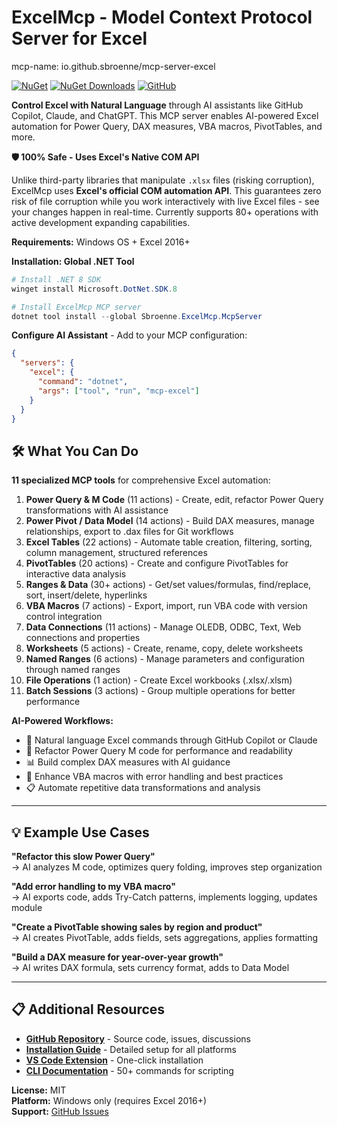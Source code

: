 # ExcelMcp - Model Context Protocol Server for Excel

<!-- mcp-name: io.github.sbroenne/mcp-server-excel -->
mcp-name: io.github.sbroenne/mcp-server-excel

[![NuGet](https://img.shields.io/nuget/v/Sbroenne.ExcelMcp.McpServer.svg)](https://www.nuget.org/packages/Sbroenne.ExcelMcp.McpServer)
[![NuGet Downloads](https://img.shields.io/nuget/dt/Sbroenne.ExcelMcp.McpServer.svg)](https://www.nuget.org/packages/Sbroenne.ExcelMcp.McpServer)
[![GitHub](https://img.shields.io/badge/GitHub-Repository-blue.svg)](https://github.com/sbroenne/mcp-server-excel)

**Control Excel with Natural Language** through AI assistants like GitHub Copilot, Claude, and ChatGPT. This MCP server enables AI-powered Excel automation for Power Query, DAX measures, VBA macros, PivotTables, and more.

**🛡️ 100% Safe - Uses Excel's Native COM API**

Unlike third-party libraries that manipulate `.xlsx` files (risking corruption), ExcelMcp uses **Excel's official COM automation API**. This guarantees zero risk of file corruption while you work interactively with live Excel files - see your changes happen in real-time. Currently supports 80+ operations with active development expanding capabilities.

**Requirements:** Windows OS + Excel 2016+

**Installation: Global .NET Tool**

```powershell
# Install .NET 8 SDK
winget install Microsoft.DotNet.SDK.8

# Install ExcelMcp MCP server
dotnet tool install --global Sbroenne.ExcelMcp.McpServer
```

**Configure AI Assistant** - Add to your MCP configuration:

```json
{
  "servers": {
    "excel": {
      "command": "dotnet",
      "args": ["tool", "run", "mcp-excel"]
    }
  }
}
```

## 🛠️ What You Can Do

**11 specialized MCP tools** for comprehensive Excel automation:

1. **Power Query & M Code** (11 actions) - Create, edit, refactor Power Query transformations with AI assistance
2. **Power Pivot / Data Model** (14 actions) - Build DAX measures, manage relationships, export to .dax files for Git workflows
3. **Excel Tables** (22 actions) - Automate table creation, filtering, sorting, column management, structured references
4. **PivotTables** (20 actions) - Create and configure PivotTables for interactive data analysis
5. **Ranges & Data** (30+ actions) - Get/set values/formulas, find/replace, sort, insert/delete, hyperlinks
6. **VBA Macros** (7 actions) - Export, import, run VBA code with version control integration
7. **Data Connections** (11 actions) - Manage OLEDB, ODBC, Text, Web connections and properties
8. **Worksheets** (5 actions) - Create, rename, copy, delete worksheets
9. **Named Ranges** (6 actions) - Manage parameters and configuration through named ranges
10. **File Operations** (1 action) - Create Excel workbooks (.xlsx/.xlsm)
11. **Batch Sessions** (3 actions) - Group multiple operations for better performance

**AI-Powered Workflows:**
- 💬 Natural language Excel commands through GitHub Copilot or Claude
- 🔄 Refactor Power Query M code for performance and readability  
- 📊 Build complex DAX measures with AI guidance
- 🧪 Enhance VBA macros with error handling and best practices
- 📋 Automate repetitive data transformations and analysis


---

## 💡 Example Use Cases

**"Refactor this slow Power Query"**  
→ AI analyzes M code, optimizes query folding, improves step organization

**"Add error handling to my VBA macro"**  
→ AI exports code, adds Try-Catch patterns, implements logging, updates module

**"Create a PivotTable showing sales by region and product"**  
→ AI creates PivotTable, adds fields, sets aggregations, applies formatting

**"Build a DAX measure for year-over-year growth"**  
→ AI writes DAX formula, sets currency format, adds to Data Model

---

## 📋 Additional Resources

- **[GitHub Repository](https://github.com/sbroenne/mcp-server-excel)** - Source code, issues, discussions
- **[Installation Guide](https://github.com/sbroenne/mcp-server-excel/blob/main/docs/INSTALLATION.md)** - Detailed setup for all platforms
- **[VS Code Extension](https://marketplace.visualstudio.com/items?itemName=sbroenne.excelmcp)** - One-click installation
- **[CLI Documentation](https://github.com/sbroenne/mcp-server-excel/blob/main/docs/CLI.md)** - 50+ commands for scripting

**License:** MIT  
**Platform:** Windows only (requires Excel 2016+)  
**Support:** [GitHub Issues](https://github.com/sbroenne/mcp-server-excel/issues)
